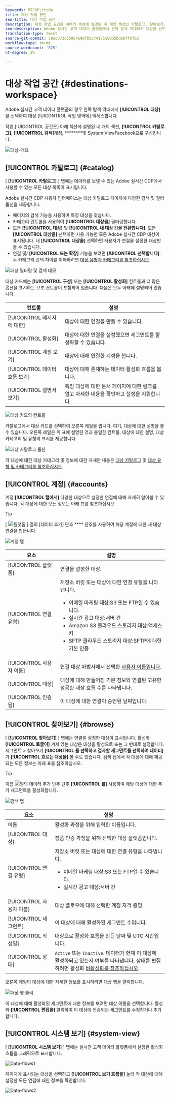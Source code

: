 ```yaml
---
keywords: RTCDP;rtcdp
title: 대상 작업 공간
seo-title: 대상 작업 공간
description: 대상 작업 공간은 아래의 섹션에 설명된 네 개의 섹션인 카탈로그, 찾아보기, 계정 및 시스템 보기로 구성됩니다.
seo-description: Adobe 실시간 고객 데이터 플랫폼에서 왼쪽 탐색 막대에서 대상을 선택하여 대상 작업 영역에 액세스합니다.
translation-type: tm+mt
source-git-commit: 59ac673c35954696fbb37417510035bdebff6f62
workflow-type: tm+mt
source-wordcount: '825'
ht-degree: 2%

---
```



# 대상 작업 공간 {#destinations-workspace}

Adobe 실시간 고객 데이터 플랫폼의 경우 왼쪽 탐색 막대에서 **[!UICONTROL 대상]** 을 선택하여 대상 [!UICONTROL 작업 영역에] 액세스합니다.

작업 [!UICONTROL 공간은] 아래 섹션에 설명된 네 개의 섹션, **[!UICONTROL 카탈로그]**, **[!UICONTROL 검색]**&#x200B;계정, ********&#x200B;및 System ViewFacebook으로 구성됩니다.

![대상-개요](/help/rtcdp/destinations/assets/destinations-overview.png)

## [!UICONTROL 카탈로그] {#catalog}

[ **[!UICONTROL 카탈로그]** ] 탭에는 데이터를 보낼 수 있는 Adobe 실시간 CDP에서 사용할 수 있는 모든 대상 목록이 표시됩니다.

Adobe 실시간 CDP 사용자 인터페이스는 대상 카탈로그 페이지에 다양한 검색 및 필터 옵션을 제공합니다.

* 페이지의 검색 기능을 사용하여 특정 대상을 찾습니다.
* 카테고리 컨트롤을 사용하여 **[!UICONTROL 대상을]** 필터링합니다.
* 모든 **[!UICONTROL 대상]** 및 **[!UICONTROL 내 대상 간을 전환합니다]**. 모든 **[!UICONTROL 대상을]** 선택하면 사용 가능한 모든 Adobe 실시간 CDP 대상이 표시됩니다. 내 **[!UICONTROL 대상을]** 선택하면 사용자가 연결을 설정한 대상만 볼 수 있습니다.
* 연결 및/ **[!UICONTROL 또는 확장]** 기능을 보려면 **[!UICONTROL 선택합니다]**. 두 카테고리 간의 차이를 이해하려면 [대상 유형과 카테고리를 참조하십시오](/help/rtcdp/destinations/destination-types.md).

![대상 필터링 및 검색 데모](/help/rtcdp/destinations/assets/destinations-search-and-filter.gif)

대상 카드에는 **[!UICONTROL 구성]** 또는 **[!UICONTROL 활성화]** 컨트롤과 더 많은 옵션을 표시하는 보조 컨트롤이 포함되어 있습니다. 다음은 모두 아래에 설명되어 있습니다.

| 컨트롤 | 설명 |
---------|----------
| [!UICONTROL 메시지에 대한] | 대상에 대한 연결을 만들 수 있습니다. |
| [!UICONTROL 활성화] | 대상에 대한 연결을 설정했으면 세그먼트를 활성화할 수 있습니다. |
| [!UICONTROL 계정 보기] | 대상에 대해 연결한 계정을 봅니다. |
| [!UICONTROL 데이터 흐름 보기] | 대상에 대해 존재하는 데이터 활성화 흐름을 봅니다. |
| [!UICONTROL 설명서 보기] | 특정 대상에 대한 문서 페이지에 대한 링크를 열고 자세한 내용을 확인하고 설정을 지원합니다. |

![대상 카드의 컨트롤](/help/rtcdp/destinations/assets/destination-card-options.png)

카탈로그에서 대상 카드를 선택하여 오른쪽 레일을 엽니다.  여기, 대상에 대한 설명을 볼 수 있습니다. 오른쪽 레일은 위 표에 설명된 것과 동일한 컨트롤, 대상에 대한 설명, 대상 카테고리 및 유형의 표시를 제공합니다.

![대상 카탈로그 옵션](/help/rtcdp/destinations/assets/destination-right-rail.png)

각 대상에 대한 대상 카테고리 및 정보에 대한 자세한 내용은 [대상 카탈로그](/help/rtcdp/destinations/destinations-catalog.md) 및 [대상 유형 및 카테고리를 참조하십시오](/help/rtcdp/destinations/destination-types.md).

## [!UICONTROL 계정] {#accounts}

계정 **[!UICONTROL 탭에서]** 다양한 대상으로 설정한 연결에 대해 자세히 알아볼 수 있습니다. 각 대상에 대한 모든 정보는 아래 표를 참조하십시오.

>[!TIP]
>
>[ ![플랫폼](/help/rtcdp/destinations/assets/add-data-symbol.png) ] 열의 [데이터 추가] 단추 **** 단추를 사용하여 해당 계정에 대한 새 대상 연결을 만듭니다.

![계정 탭](/help/rtcdp/destinations/assets/accounts-tab.png)

| 요소 | 설명 |
---------|----------
| [!UICONTROL 플랫폼] | 연결을 설정한 대상. |
| [!UICONTROL 연결 유형] | 저장소 버킷 또는 대상에 대한 연결 유형을 나타냅니다. <ul><li>이메일 마케팅 대상:S3 또는 FTP일 수 있습니다.</li><li>실시간 광고 대상:서버 간</li><li>Amazon S3 클라우드 스토리지 대상:액세스 키 </li><li>SFTP 클라우드 스토리지 대상:SFTP에 대한 기본 인증</li></ul> |
| [!UICONTROL 사용자 이름] | 연결 대상 마법사에서 선택한 [사용자 이름입니다](/help/rtcdp/destinations/email-marketing-destinations.md#connect-destination). |
| [!UICONTROL 대상] | 대상에 대해 만들어진 기본 정보와 연결된 고유한 성공한 대상 흐름 수를 나타냅니다. |
| [!UICONTROL 인증됨] | 이 대상에 대한 연결이 승인된 날짜입니다. |

## [!UICONTROL 찾아보기] {#browse}

[ **[!UICONTROL 찾아보기]** ] 탭에는 연결을 설정한 대상이 표시됩니다. 활성화 **[!UICONTROL 토글이]** 켜져 있는 대상은 대상을 활성으로 또는 그 반대로 설정합니다. 세그먼트 > 찾아보기 **[!UICONTROL 를 선택하고 검사할 세그먼트를 선택하여 데이터]** 가 **[!UICONTROL 흐르는 대상을]** 볼 수도 있습니다. 검색 탭에서 각 대상에 대해 제공되는 모든 정보는 아래 표를 참조하십시오.

>[!TIP]
>
>이름 ![열의 데이터 추가 단추](/help/rtcdp/destinations/assets/add-data-symbol.png) 단추 **[!UICONTROL 를]** 사용하여 해당 대상에 대한 추가 세그먼트를 활성화합니다.

![검색 탭](/help/rtcdp/destinations/assets/browse-tab.png)

| 요소 | 설명 |
---------|----------
| 이름 | 활성화 과정을 위해 입력한 이름입니다. |
| [!UICONTROL 대상] | 정품 인증 과정을 위해 선택한 대상 플랫폼입니다. |
| [!UICONTROL 연결 유형] | 저장소 버킷 또는 대상에 대한 연결 유형을 나타냅니다. <ul><li>이메일 마케팅 대상:S3 또는 FTP일 수 있습니다.</li><li>실시간 광고 대상:서버 간</li></ul> |
| [!UICONTROL 사용자 이름] | 대상 플로우에 대해 선택한 계정 자격 증명. |
| [!UICONTROL 세그먼트] | 이 대상에 대해 활성화된 세그먼트 수입니다. |
| [!UICONTROL 작성일] | 대상으로 활성화 흐름을 만든 날짜 및 UTC 시간입니다. |
| [!UICONTROL 상태] | `Active` 또는 `Inactive`. 데이터가 현재 이 대상에 활성화되고 있는지 여부를 나타냅니다. 상태를 편집하려면 활성화 [비활성화를 참조하십시오](/help/rtcdp/destinations/activate-destinations.md#disable-activation). |

오른쪽 레일의 대상에 대한 자세한 정보를 표시하려면 대상 행을 클릭합니다.

![대상 행 클릭](/help/rtcdp/destinations/assets/click-destination-row.png)

이 대상에 대해 활성화된 세그먼트에 대한 정보를 보려면 대상 이름을 선택합니다. 활성화 **[!UICONTROL 편집을]** 클릭하여 이 대상에 전송되는 세그먼트를 수정하거나 추가합니다.

## [!UICONTROL 시스템 보기] {#system-view}

[ **[!UICONTROL 시스템 보기]** ] 탭에는 실시간 고객 데이터 플랫폼에서 설정한 활성화 흐름을 그래픽으로 표시합니다.

![Data-flows1](/help/rtcdp/destinations/assets/data-flows1.png)

페이지에 표시되는 대상을 선택하고 **[!UICONTROL 보기 흐름을]** 눌러 각 대상에 대해 설정한 모든 연결에 대한 정보를 확인합니다.

![Data-flows2](/help/rtcdp/destinations/assets/data-flows2.png)